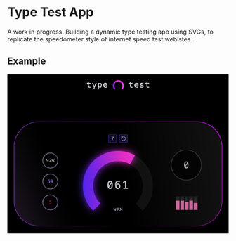 # Type Test App

A work in progress. Building a dynamic type testing app using SVGs, to replicate the speedometer style of internet speed test webistes.

## Example

![Speedometer](/public/screenshot.png)

